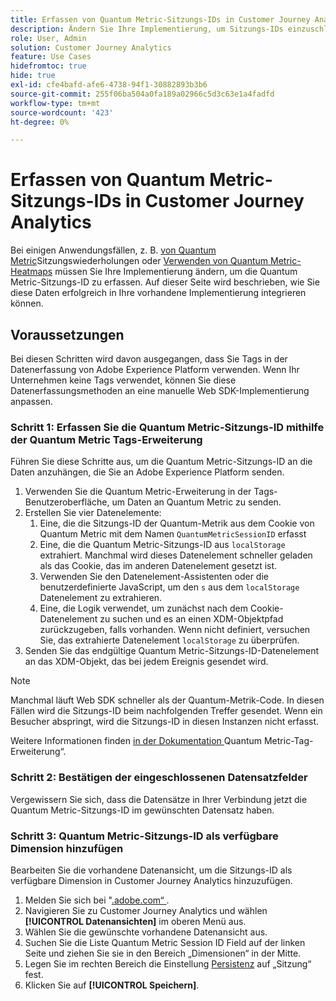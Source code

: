 ```yaml
---
title: Erfassen von Quantum Metric-Sitzungs-IDs in Customer Journey Analytics
description: Ändern Sie Ihre Implementierung, um Sitzungs-IDs einzuschließen, damit Sie sie in Customer Journey Analytics analysieren können.
role: User, Admin
solution: Customer Journey Analytics
feature: Use Cases
hidefromtoc: true
hide: true
exl-id: cfe4bafd-afe6-4738-94f1-30882893b3b6
source-git-commit: 255f06ba504a0fa189a02966c5d3c63e1a4fadfd
workflow-type: tm+mt
source-wordcount: '423'
ht-degree: 0%

---
```


# Erfassen von Quantum Metric-Sitzungs-IDs in Customer Journey Analytics

Bei einigen Anwendungsfällen, z. B. [ von Quantum Metric](tie-session-replays.md)Sitzungswiederholungen oder [Verwenden von Quantum Metric-Heatmaps](heatmap.md) müssen Sie Ihre Implementierung ändern, um die Quantum Metric-Sitzungs-ID zu erfassen. Auf dieser Seite wird beschrieben, wie Sie diese Daten erfolgreich in Ihre vorhandene Implementierung integrieren können.

## Voraussetzungen

Bei diesen Schritten wird davon ausgegangen, dass Sie Tags in der Datenerfassung von Adobe Experience Platform verwenden. Wenn Ihr Unternehmen keine Tags verwendet, können Sie diese Datenerfassungsmethoden an eine manuelle Web SDK-Implementierung anpassen.

### Schritt 1: Erfassen Sie die Quantum Metric-Sitzungs-ID mithilfe der Quantum Metric Tags-Erweiterung

Führen Sie diese Schritte aus, um die Quantum Metric-Sitzungs-ID an die Daten anzuhängen, die Sie an Adobe Experience Platform senden.

1. Verwenden Sie die Quantum Metric-Erweiterung in der Tags-Benutzeroberfläche, um Daten an Quantum Metric zu senden.
1. Erstellen Sie vier Datenelemente:
   1. Eine, die die Sitzungs-ID der Quantum-Metrik aus dem Cookie von Quantum Metric mit dem Namen `QuantumMetricSessionID` erfasst
   1. Eine, die die Quantum Metric-Sitzungs-ID aus `localStorage` extrahiert. Manchmal wird dieses Datenelement schneller geladen als das Cookie, das im anderen Datenelement gesetzt ist.
   1. Verwenden Sie den Datenelement-Assistenten oder die benutzerdefinierte JavaScript, um den `s` aus dem `localStorage` Datenelement zu extrahieren.
   1. Eine, die Logik verwendet, um zunächst nach dem Cookie-Datenelement zu suchen und es an einen XDM-Objektpfad zurückzugeben, falls vorhanden. Wenn nicht definiert, versuchen Sie, das extrahierte Datenelement `localStorage` zu überprüfen.
1. Senden Sie das endgültige Quantum Metric-Sitzungs-ID-Datenelement an das XDM-Objekt, das bei jedem Ereignis gesendet wird.

>[!NOTE]
>Manchmal läuft Web SDK schneller als der Quantum-Metrik-Code. In diesen Fällen wird die Sitzungs-ID beim nachfolgenden Treffer gesendet. Wenn ein Besucher abspringt, wird die Sitzungs-ID in diesen Instanzen nicht erfasst.

Weitere Informationen finden [ in der Dokumentation ](https://experienceleague.adobe.com/en/docs/experience-platform/destinations/catalog/analytics/quantum-metric)Quantum Metric-Tag-Erweiterung“.

### Schritt 2: Bestätigen der eingeschlossenen Datensatzfelder

Vergewissern Sie sich, dass die Datensätze in Ihrer Verbindung jetzt die Quantum Metric-Sitzungs-ID im gewünschten Datensatz haben.

### Schritt 3: Quantum Metric-Sitzungs-ID als verfügbare Dimension hinzufügen

Bearbeiten Sie die vorhandene Datenansicht, um die Sitzungs-ID als verfügbare Dimension in Customer Journey Analytics hinzuzufügen.

1. Melden Sie sich bei &quot;[.adobe.com“ ](https://experience.adobe.com).
1. Navigieren Sie zu Customer Journey Analytics und wählen **[!UICONTROL Datenansichten]** im oberen Menü aus.
1. Wählen Sie die gewünschte vorhandene Datenansicht aus.
1. Suchen Sie die Liste Quantum Metric Session ID Field auf der linken Seite und ziehen Sie sie in den Bereich „Dimensionen“ in der Mitte.
1. Legen Sie im rechten Bereich die Einstellung [Persistenz](/help/data-views/component-settings/persistence.md) auf „Sitzung“ fest.
1. Klicken Sie auf **[!UICONTROL Speichern]**.


